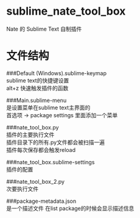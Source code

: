 # sublime_nate_tool_box  
Nate 的 Sublime Text 自制插件

# 文件结构

###Default (Windows).sublime-keymap  
sublime text的快捷键设置  
alt+z 快速触发插件的函数  

###Main.sublime-menu  
是设置菜单在sublime text主界面的  
首选项 -> package settings 里面添加一个菜单

###nate_tool_box.py  
插件的主要执行文件  
插件目录下的所有.py文件都会被扫描一遍  
插件每次保存都会触发reload

###nate_tool_box.sublime-settings  
插件的配置

###nate_tool_box_2.py  
次要执行文件

###package-metadata.json  
是一个描述文件 在list package的时候会显示描述信息

